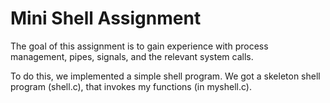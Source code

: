 # Mini Shell Assignment 

The goal of this assignment is to gain experience
with process management, pipes, signals, and the relevant system calls.

To do this, we implemented a simple shell program.
We got a skeleton shell program (shell.c),
that invokes my functions (in myshell.c).
 

